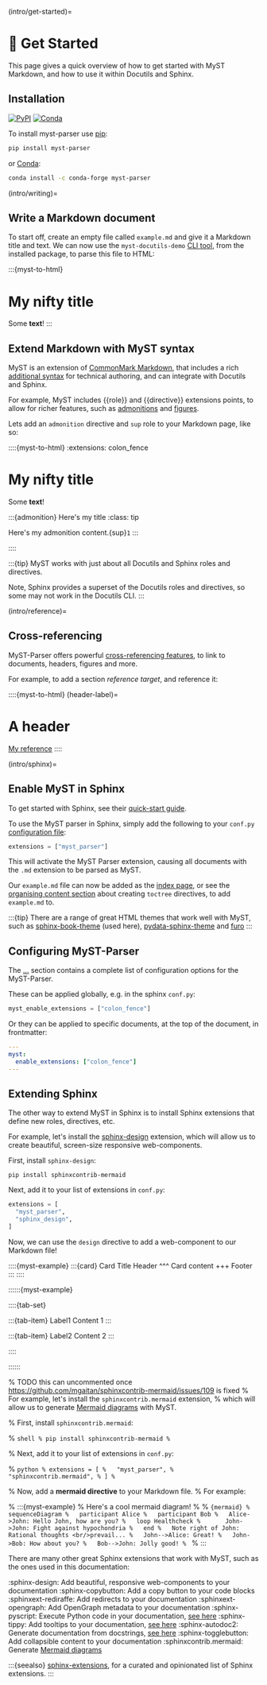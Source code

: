 (intro/get-started)=
# 🚀 Get Started

This page gives a quick overview of how to get started with MyST Markdown, and how to use it within Docutils and Sphinx.

## Installation

[![PyPI][pypi-badge]][pypi-link]
[![Conda][conda-badge]][conda-link]

To install myst-parser use [pip](https://pip.pypa.io):

```bash
pip install myst-parser
```

or [Conda](https://docs.conda.io):

```bash
conda install -c conda-forge myst-parser
```

[pypi-badge]: https://img.shields.io/pypi/v/myst-parser.svg
[pypi-link]: https://pypi.org/project/myst-parser
[conda-badge]: https://anaconda.org/conda-forge/myst-parser/badges/version.svg
[conda-link]: https://anaconda.org/conda-forge/myst-parser

(intro/writing)=
## Write a Markdown document

To start off, create an empty file called `example.md` and give it a Markdown title and text.
We can now use the `myst-docutils-demo` [CLI tool](docutils.md), from the installed package, to parse this file to HTML:

:::{myst-to-html}
# My nifty title

Some **text**!
:::

## Extend Markdown with MyST syntax

MyST is an extension of [CommonMark Markdown](https://commonmark.org/),
that includes a rich [additional syntax](syntax/typography.md) for technical authoring,
and can integrate with Docutils and Sphinx.

For example, MyST includes {{role}} and {{directive}} extensions points, to allow for richer features, such as [admonitions](syntax/admonitions.md) and [figures](syntax/images_and_figures.md).

Lets add an `admonition` directive and `sup` role to your Markdown page, like so:


::::{myst-to-html}
:extensions: colon_fence

# My nifty title

Some **text**!

:::{admonition} Here's my title
:class: tip

Here's my admonition content.{sup}`1`
:::

::::

:::{tip}
MyST works with just about all Docutils and Sphinx roles and directives.

Note, Sphinx provides a superset of the Docutils roles and directives, so some may not work in the Docutils CLI.
:::

(intro/reference)=
## Cross-referencing

MyST-Parser offers powerful [cross-referencing features](syntax/cross-referencing.md), to link to documents, headers, figures and more.

For example, to add a section *reference target*, and reference it:

::::{myst-to-html}
(header-label)=
# A header

[My reference](#header-label)
::::

(intro/sphinx)=
## Enable MyST in Sphinx

To get started with Sphinx, see their [quick-start guide](inv:sphinx#usage/quickstart).

To use the MyST parser in Sphinx, simply add the following to your `conf.py` [configuration file](inv:sphinx#usage/configuration):

```python
extensions = ["myst_parser"]
```

This will activate the MyST Parser extension, causing all documents with the `.md` extension to be parsed as MyST.

Our `example.md` file can now be added as the [index page](inv:sphinx#usage/index),
or see the [organising content section](#syntax/toctree) about creating `toctree` directives, to add `example.md` to.

:::{tip}
There are a range of great HTML themes that work well with MyST, such as [sphinx-book-theme](https://github.com/executablebooks/sphinx-book-theme) (used here),
[pydata-sphinx-theme](https://github.com/pydata/pydata-sphinx-theme/) and
[furo](https://github.com/pradyunsg/furo)
:::

## Configuring MyST-Parser

The [...](configuration.md) section contains a complete list of configuration options for the MyST-Parser.

These can be applied globally, e.g. in the sphinx `conf.py`:

```python
myst_enable_extensions = ["colon_fence"]
```

Or they can be applied to specific documents, at the top of the document, in frontmatter:

```yaml
---
myst:
  enable_extensions: ["colon_fence"]
---
```

## Extending Sphinx

The other way to extend MyST in Sphinx is to install Sphinx extensions that define new roles, directives, etc.

For example, let's install the [sphinx-design](https://github.com/executablebooks/sphinx-design) extension, which will allow us to create beautiful, screen-size responsive web-components.

First, install `sphinx-design`:

```shell
pip install sphinxcontrib-mermaid
```

Next, add it to your list of extensions in `conf.py`:

```python
extensions = [
  "myst_parser",
  "sphinx_design",
]
```

Now, we can use the `design` directive to add a web-component to our Markdown file!

::::{myst-example}
:::{card} Card Title
Header
^^^
Card content
+++
Footer
:::
::::


::::::{myst-example}

::::{tab-set}

:::{tab-item} Label1
Content 1
:::

:::{tab-item} Label2
Content 2
:::

::::

::::::

% TODO this can uncommented once https://github.com/mgaitan/sphinxcontrib-mermaid/issues/109 is fixed
% For example, let's install the `sphinxcontrib.mermaid` extension,
% which will allow us to generate [Mermaid diagrams](https://mermaid-js.github.io/mermaid/#/) with MyST.

% First, install `sphinxcontrib.mermaid`:

% ```shell
% pip install sphinxcontrib-mermaid
% ```

% Next, add it to your list of extensions in `conf.py`:

% ```python
% extensions = [
%   "myst_parser",
%   "sphinxcontrib.mermaid",
% ]
% ```

% Now, add a **mermaid directive** to your Markdown file.
% For example:

% :::{myst-example}
% Here's a cool mermaid diagram!
%
% ```{mermaid}
% sequenceDiagram
%   participant Alice
%   participant Bob
%   Alice->John: Hello John, how are you?
%   loop Healthcheck
%       John->John: Fight against hypochondria
%   end
%   Note right of John: Rational thoughts <br/>prevail...
%   John-->Alice: Great!
%   John->Bob: How about you?
%   Bob-->John: Jolly good!
% ```
% :::


There are many other great Sphinx extensions that work with MyST, such as the ones used in this documentation:

:sphinx-design: Add beautiful, responsive web-components to your documentation
:sphinx-copybutton: Add a copy button to your code blocks
:sphinxext-rediraffe: Add redirects to your documentation
:sphinxext-opengraph: Add OpenGraph metadata to your documentation
:sphinx-pyscript: Execute Python code in your documentation, [see here](https://github.com/sphinx-extensions2/sphinx-pyscript)
:sphinx-tippy: Add tooltips to your documentation, [see here](https://github.com/sphinx-extensions2/sphinx-tippy)
:sphinx-autodoc2: Generate documentation from docstrings, [see here](https://github.com/sphinx-extensions2/sphinx-autodoc2)
:sphinx-togglebutton: Add collapsible content to your documentation
:sphinxcontrib.mermaid: Generate [Mermaid diagrams](https://mermaid-js.github.io/mermaid/#/)


:::{seealso}
[sphinx-extensions](https://sphinx-extensions.readthedocs.io/en/latest/),
for a curated and opinionated list of Sphinx extensions.
:::
